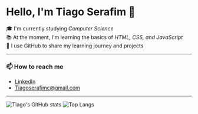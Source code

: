 #  Hello, I'm Tiago Serafim 👋

🎓 I'm currently studying *Computer Science*   
📚 At the moment, I'm learning the basics of *HTML, CSS, and JavaScript*  
🚀 I use GitHub to share my learning journey and projects  

---

### 📫 How to reach me
- [LinkedIn](https://www.linkedin.com/public-profile/settings?lipi=urn%3Ali%3Apage%3Ad_flagship3_profile_self_edit_contact-info%3BYemtIjdcQ06byBD6aSIRoA%3D%3D)
- Tiagoserafimc@gmail.com
  
---

 ![Tiago's GitHub stats](https://github-readme-stats.vercel.app/api?username=Tiagoseraf1m&show_icons=true&theme=radical) ![Top Langs](https://github-readme-stats.vercel.app/api/top-langs/?username=Tiagoseraf1m&layout=compact&theme=radical)
